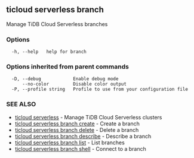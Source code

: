 ## ticloud serverless branch

Manage TiDB Cloud Serverless branches

### Options

```
  -h, --help   help for branch
```

### Options inherited from parent commands

```
  -D, --debug            Enable debug mode
      --no-color         Disable color output
  -P, --profile string   Profile to use from your configuration file
```

### SEE ALSO

* [ticloud serverless](ticloud_serverless.md)	 - Manage TiDB Cloud Serverless clusters
* [ticloud serverless branch create](ticloud_serverless_branch_create.md)	 - Create a branch
* [ticloud serverless branch delete](ticloud_serverless_branch_delete.md)	 - Delete a branch
* [ticloud serverless branch describe](ticloud_serverless_branch_describe.md)	 - Describe a branch
* [ticloud serverless branch list](ticloud_serverless_branch_list.md)	 - List branches
* [ticloud serverless branch shell](ticloud_serverless_branch_shell.md)	 - Connect to a branch

